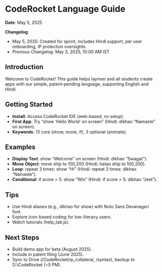 # CodeRocket Language Guide

**Date**: May 5, 2025

**Changelog**:
- May 5, 2025: Created for sprint, includes Hindi support, per user onboarding, IP protection oversights.
- Previous Changelog: May 3, 2025, 10:00 AM IST

## Introduction
Welcome to CodeRocket! This guide helps laymen and all students create apps with our simple, patent-pending language, supporting English and Hindi.

## Getting Started
- **Install**: Access CodeRocket IDE (web-based, no setup).
- **First App**: Try “show ‘Hello World’ on screen” (Hindi: dikhao “Namaste” on screen).
- **Keywords**: 13 core (show, move, if), 3 optional (animate).

## Examples
- **Display Text**: show “Welcome” on screen (Hindi: dikhao “Swagat”).
- **Move Object**: move ship to 100,200 (Hindi: hatao ship to 100,200).
- **Loop**: repeat 3 times: show “Hi” (Hindi: repeat 3 times: dikhao “Namaste”).
- **Conditional**: if score > 5: show “Win” (Hindi: if score > 5: dikhao “Jeet”).

## Tips
- Use Hindi aliases (e.g., dikhao for show) with Noto Sans Devanagari font.
- Explore icon-based coding for low-literacy users.
- Watch tutorials (help_tab.js).

## Next Steps
- Build demo app for beta (August 2025).
- Include in patent filing (June 2025).
- Sync to Drive (/CodeRocket/ip_collateral, /syntax), backup to D:\CodeRocket (~5 PM).

